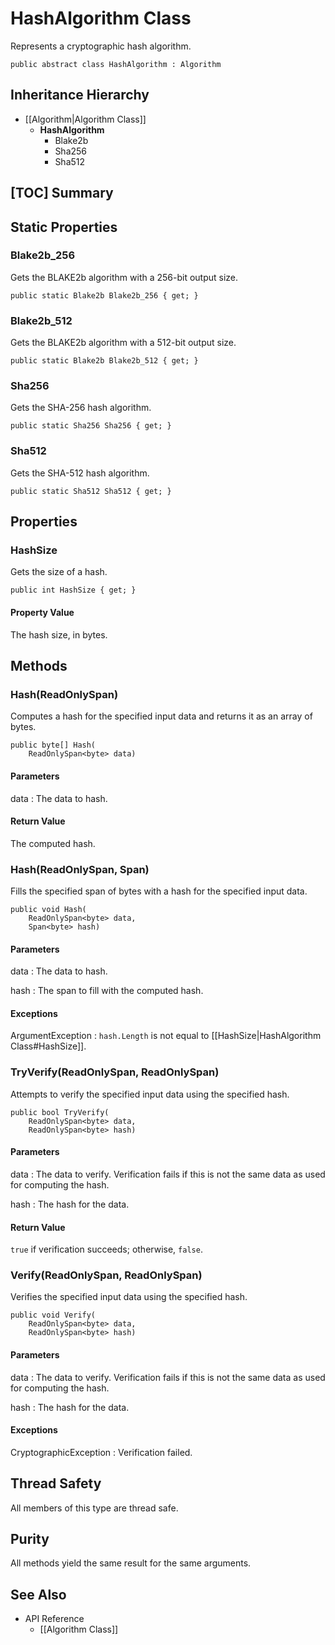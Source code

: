 # HashAlgorithm Class

Represents a cryptographic hash algorithm.

    public abstract class HashAlgorithm : Algorithm


## Inheritance Hierarchy

* [[Algorithm|Algorithm Class]]
    * **HashAlgorithm**
        * Blake2b
        * Sha256
        * Sha512


## [TOC] Summary


## Static Properties


### Blake2b_256

Gets the BLAKE2b algorithm with a 256-bit output size.

    public static Blake2b Blake2b_256 { get; }


### Blake2b_512

Gets the BLAKE2b algorithm with a 512-bit output size.

    public static Blake2b Blake2b_512 { get; }


### Sha256

Gets the SHA-256 hash algorithm.

    public static Sha256 Sha256 { get; }


### Sha512

Gets the SHA-512 hash algorithm.

    public static Sha512 Sha512 { get; }


## Properties


### HashSize

Gets the size of a hash.

    public int HashSize { get; }

#### Property Value

The hash size, in bytes.


## Methods


### Hash(ReadOnlySpan<byte>)

Computes a hash for the specified input data and returns it as an array of
bytes.

    public byte[] Hash(
        ReadOnlySpan<byte> data)

#### Parameters

data
: The data to hash.

#### Return Value

The computed hash.


### Hash(ReadOnlySpan<byte>, Span<byte>)

Fills the specified span of bytes with a hash for the specified input data.

    public void Hash(
        ReadOnlySpan<byte> data,
        Span<byte> hash)

#### Parameters

data
: The data to hash.

hash
: The span to fill with the computed hash.

#### Exceptions

ArgumentException
: `hash.Length` is not equal to [[HashSize|HashAlgorithm Class#HashSize]].


### TryVerify(ReadOnlySpan<byte>, ReadOnlySpan<byte>)

Attempts to verify the specified input data using the specified hash.

    public bool TryVerify(
        ReadOnlySpan<byte> data,
        ReadOnlySpan<byte> hash)

#### Parameters

data
: The data to verify.
    Verification fails if this is not the same data as used for computing the
    hash.

hash
: The hash for the data.

#### Return Value

`true` if verification succeeds; otherwise, `false`.


### Verify(ReadOnlySpan<byte>, ReadOnlySpan<byte>)

Verifies the specified input data using the specified hash.

    public void Verify(
        ReadOnlySpan<byte> data,
        ReadOnlySpan<byte> hash)

#### Parameters

data
: The data to verify.
    Verification fails if this is not the same data as used for computing the
    hash.

hash
: The hash for the data.

#### Exceptions

CryptographicException
: Verification failed.


## Thread Safety

All members of this type are thread safe.


## Purity

All methods yield the same result for the same arguments.


## See Also

* API Reference
    * [[Algorithm Class]]
